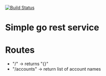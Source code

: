 [![Build Status](https://travis-ci.com/wederch/accounts-go.svg?branch=master)](https://travis-ci.com/wederch/accounts-go)

# Simple go rest service 

# Routes
 - "/" &rightarrow; returns "{}"
 - "/accounts" &rightarrow; return list of account names

